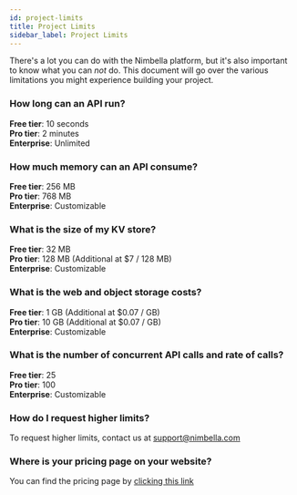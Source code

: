 ```yaml
---
id: project-limits
title: Project Limits
sidebar_label: Project Limits
---
```


There's a lot you can do with the Nimbella platform, but it's also important to know what you can _not_ do. This document will go over the various limitations you might experience building your project.

### How long can an API run?

**Free tier**: 10 seconds  
**Pro tier**: 2 minutes  
**Enterprise**: Unlimited

### How much memory can an API consume?

**Free tier**: 256 MB  
**Pro tier**: 768 MB  
**Enterprise**: Customizable

### What is the size of my KV store?

**Free tier**: 32 MB  
**Pro tier**: 128 MB (Additional at $7 / 128 MB)  
**Enterprise**: Customizable

### What is the web and object storage costs?

**Free tier**: 1 GB (Additional at $0.07 / GB)  
**Pro tier**: 10 GB (Additional at $0.07 / GB)  
**Enterprise**: Customizable

### What is the number of concurrent API calls and rate of calls?

**Free tier**: 25  
**Pro tier**: 100  
**Enterprise**: Customizable

### How do I request higher limits?

To request higher limits, contact us at support@nimbella.com

### Where is your pricing page on your website?

You can find the pricing page by [clicking this link](https://nimbella.com/pricing/platform)
